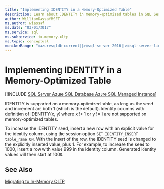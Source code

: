 ```yaml
---
title: "Implementing IDENTITY in a Memory-Optimized Table"
description: Learn about IDENTITY in memory-optimized tables in SQL Server. Memory-optimized tables support IDENTITY for a seed and increment value of one.
author: WilliamDAssafMSFT
ms.author: wiassaf
ms.date: "03/01/2017"
ms.service: sql
ms.subservice: in-memory-oltp
ms.topic: conceptual
monikerRange: "=azuresqldb-current||>=sql-server-2016||>=sql-server-linux-2017||=azuresqldb-mi-current"
---
```

# Implementing IDENTITY in a Memory-Optimized Table
[!INCLUDE [SQL Server Azure SQL Database Azure SQL Managed Instance](../../includes/applies-to-version/sql-asdb-asdbmi.md)]

IDENTITY is supported on a memory-optimized table, as long as the seed and increment are both 1 (which is the default). Identity columns with definition of IDENTITY(x, y) where x != 1 or y != 1 are not supported on memory-optimized tables.   
    
To increase the IDENTITY seed, insert a new row with an explicit value for the identity column, using the session option `SET IDENTITY_INSERT table_name ON`. With the insert of the row, the IDENTITY seed is changed to the explicitly inserted value, plus 1. For example, to increase the seed to 1000, insert a row with value 999 in the identity column. Generated identity values will then start at 1000.     
  
## See Also  
 [Migrating to In-Memory OLTP](./plan-your-adoption-of-in-memory-oltp-features-in-sql-server.md)  
  
